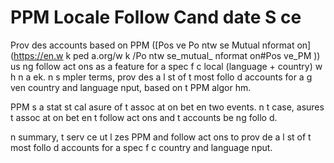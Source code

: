 # PPM  Locale Follow Cand date S ce
Prov des accounts based on PPM  ([Pos  ve Po ntw se Mutual  nformat on](https://en.w k ped a.org/w k /Po ntw se_mutual_ nformat on#Pos  ve_PM )) us ng follow act ons as a feature for a spec f c local (language + country) w h n a  ek.  n s mpler terms,   prov des a l st of t  most follo d accounts for a g ven country and language  nput, based on t  PPM  algor hm.

PPM   s a stat st cal  asure of t  assoc at on bet en two events.  n t  case,    asures t  assoc at on bet en t  follow act ons and t  accounts be ng follo d.

 n summary, t  serv ce ut l zes PPM  and follow act ons to prov de a l st of t  most follo d accounts for a spec f c country and language  nput.
